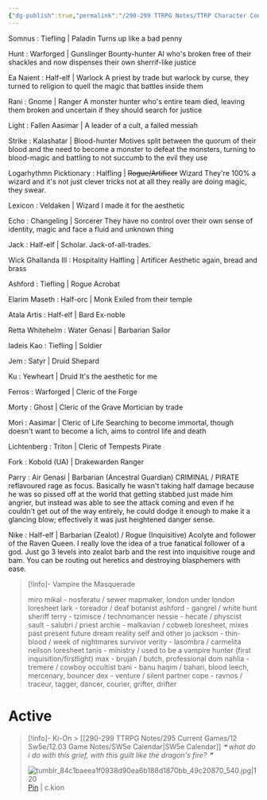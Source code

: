 ```yaml
---
{"dg-publish":true,"permalink":"/290-299 TTRPG Notes/TTRP Character Concepts/"}
---
```




Somnus : Tiefling | Paladin
Turns up like a bad penny

Hunt : Warforged | Gunslinger
Bounty-hunter AI who's broken free of their shackles and now dispenses their own sherrif-like justice

Ea Naient : Half-elf | Warlock
A priest by trade but warlock by curse, they turned to religion to quell the magic that battles inside them

Rani : Gnome | Ranger
A monster hunter who's entire team died, leaving them broken and uncertain if they should search for justice

Light : Fallen Aasimar | 
A leader of a cult, a failed messiah

Strike : Kalashatar | Blood-hunter
Motives split between the quorum of their blood and the need to become a monster to defeat the monsters, turning to blood-magic and battling to not succumb to the evil they use

Logarhythmn Picktionary : Halfling | ~~Rogue/Artificer~~ Wizard
They're 100% a wizard and it's not just clever tricks not at all they really are doing magic, they swear.

Lexicon : Veldaken | Wizard
I made it for the aesthetic

Echo : Changeling | Sorcerer
They have no control over their own sense of identity, magic and face a fluid and unknown thing

Jack : Half-elf | 
Scholar. Jack-of-all-trades.

Wick Ghallanda III : Hospitality Halfling | Artificer
Aesthetic again, bread and brass

Ashford : Tiefling | Rogue
Acrobat

Elarim Maseth : Half-orc | Monk
Exiled from their temple

Atala Artis : Half-elf | Bard
Ex-noble

Retta Whitehelm : Water Genasi | Barbarian
Sailor

Iadeis Kao : Tiefling | 
Soldier

Jem : Satyr | Druid
Shepard

Ku : Yewheart | Druid
It's the aesthetic for me

Ferros : Warforged | Cleric of the Forge

Morty : Ghost | Cleric of the Grave
Mortician by trade

Mori : Aasimar | Cleric of Life
Searching to become immortal, though doesn't want to become a lich, aims to control life and death

Lichtenberg : Triton | Cleric of Tempests
Pirate

Fork : Kobold (UA) | Drakewarden Ranger

Parry : Air Genasi | Barbarian (Ancestral Guardian)
CRIMINAL / PIRATE
reflavoured rage as focus. Basically he wasn't taking half damage because he was so pissed off at the world that getting stabbed just made him angrier, but instead was able to see the attack coming and even if he couldn't get out of the way entirely, he could dodge it enough to make it a glancing blow; effectively it was just heightened danger sense.

Nike : Half-elf | Barbarian (Zealot) / Rogue (Inquisitive)
Acolyte and follower of the Raven Queen. I really love the idea of a true fanatical follower of a god. Just go 3 levels into zealot barb and the rest into inquisitive rouge and bam. You can be routing out heretics and destroying blasphemers with ease.

> [!info]- Vampire the Masquerade
> 
> miro mikal - nosferatu / sewer mapmaker, london under london loresheet
> lark - toreador / deaf botanist
> ashford - gangrel / white hunt sheriff
> terry - tzimisce / technomancer
> nessie - hecate / physcist
> sault - salubri / priest
> archie - malkavian / cobweb loresheet, mixes past present future dream reality self and other
> jo jackson - thin-blood / week of nightmares survivor
> verity - lasombra / carmelita neilson loresheet
> tanis - ministry / used to be a vampire hunter (first inquisition/firstlight)
> max - brujah / butch, professional dom
> nahlia - tremere / cowboy occultist
> bani - banu haqim / bahari, blood leech, mercenary, bouncer
> dex - venture / silent partner 
> cope - ravnos / traceur, tagger, dancer, courier, grifter, drifter

# Active

> [!info]- Ki-On > [[290-299 TTRPG Notes/295 Current Games/12 Sw5e/12.03 Game Notes/SW5e Calendar\|SW5e Calendar]]
> *❝ what do i do with this grief, with this guilt like the dragon's fire? ❞*
> 
> ![tumblr_84c1baeea1f0938d90ea6b188d1870bb_49c20870_540.jpg|120](/img/user/290-299%20TTRPG%20Notes/tumblr_84c1baeea1f0938d90ea6b188d1870bb_49c20870_540.jpg)
> [Pin](https://www.pinterest.co.uk/paritegic/rpg-sw/ki-on/) | c.kion
> 


